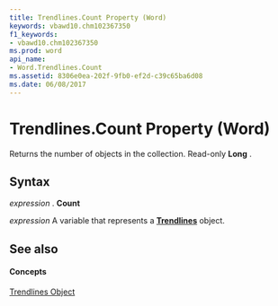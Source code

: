 ```yaml
---
title: Trendlines.Count Property (Word)
keywords: vbawd10.chm102367350
f1_keywords:
- vbawd10.chm102367350
ms.prod: word
api_name:
- Word.Trendlines.Count
ms.assetid: 8306e0ea-202f-9fb0-ef2d-c39c65ba6d08
ms.date: 06/08/2017
---
```



# Trendlines.Count Property (Word)

Returns the number of objects in the collection. Read-only  **Long** .


## Syntax

 _expression_ . **Count**

 _expression_ A variable that represents a **[Trendlines](Word.Trendlines.md)** object.


## See also


#### Concepts


[Trendlines Object](Word.Trendlines.md)

